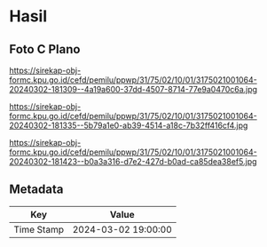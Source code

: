 # Hasil

## Foto C Plano

https://sirekap-obj-formc.kpu.go.id/cefd/pemilu/ppwp/31/75/02/10/01/3175021001064-20240302-181309--4a19a600-37dd-4507-8714-77e9a0470c6a.jpg

https://sirekap-obj-formc.kpu.go.id/cefd/pemilu/ppwp/31/75/02/10/01/3175021001064-20240302-181335--5b79a1e0-ab39-4514-a18c-7b32ff416cf4.jpg

https://sirekap-obj-formc.kpu.go.id/cefd/pemilu/ppwp/31/75/02/10/01/3175021001064-20240302-181423--b0a3a316-d7e2-427d-b0ad-ca85dea38ef5.jpg


## Metadata

| Key        | Value               |
| ---------- | ------------------- |
| Time Stamp | 2024-03-02 19:00:00 |



